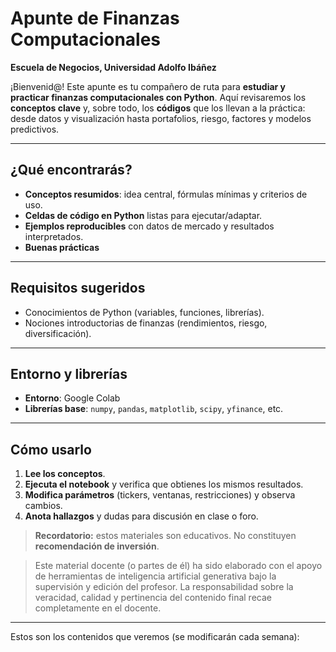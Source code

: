 # Apunte de **Finanzas Computacionales**  
**Escuela de Negocios, Universidad Adolfo Ibáñez**

¡Bienvenid@! Este apunte es tu compañero de ruta para **estudiar y practicar finanzas computacionales con Python**. Aquí revisaremos los **conceptos clave** y, sobre todo, los **códigos** que los llevan a la práctica: desde datos y visualización hasta portafolios, riesgo, factores y modelos predictivos.

---

## ¿Qué encontrarás?
- **Conceptos resumidos**: idea central, fórmulas mínimas y criterios de uso.  
- **Celdas de código en Python** listas para ejecutar/adaptar.  
- **Ejemplos reproducibles** con datos de mercado y resultados interpretados.  
- **Buenas prácticas** 

---

## Requisitos sugeridos
- Conocimientos de Python (variables, funciones, librerías).  
- Nociones introductorias de finanzas (rendimientos, riesgo, diversificación).

---

## Entorno y librerías
- **Entorno**: Google Colab  
- **Librerías base**: `numpy`, `pandas`, `matplotlib`, `scipy`, `yfinance`, etc.

---

## Cómo usarlo
1. **Lee los conceptos**.  
2. **Ejecuta el notebook** y verifica que obtienes los mismos resultados.  
3. **Modifica parámetros** (tickers, ventanas, restricciones) y observa cambios.  
4. **Anota hallazgos** y dudas para discusión en clase o foro.

> **Recordatorio:** estos materiales son educativos. No constituyen **recomendación de inversión**.

> Este material docente (o partes de él) ha sido elaborado con el apoyo de herramientas de inteligencia artificial generativa bajo la supervisión y edición del profesor. La responsabilidad sobre la veracidad, calidad y pertinencia del contenido final recae completamente en el docente.

---

Estos son los contenidos que veremos (se modificarán cada semana):

```{tableofcontents}
```
